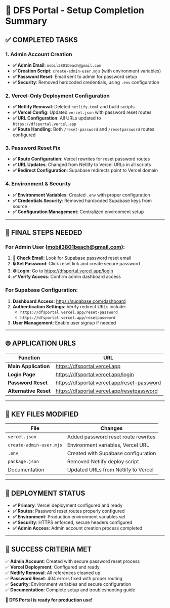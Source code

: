 # 🎯 DFS Portal - Setup Completion Summary

## ✅ **COMPLETED TASKS**

### 1. Admin Account Creation
- **✅ Admin Email**: `mobil3801beach@gmail.com`
- **✅ Creation Script**: `create-admin-user.mjs` (with environment variables)
- **✅ Password Reset**: Email sent to admin for password setup
- **✅ Security**: Removed hardcoded credentials, using `.env` configuration

### 2. Vercel-Only Deployment Configuration
- **✅ Netlify Removal**: Deleted `netlify.toml` and build scripts
- **✅ Vercel Config**: Updated `vercel.json` with password reset routes
- **✅ URL Configuration**: All URLs updated to `https://dfsportal.vercel.app`
- **✅ Route Handling**: Both `/reset-password` and `/resetpassword` routes configured

### 3. Password Reset Fix
- **✅ Route Configuration**: Vercel rewrites for reset password routes
- **✅ URL Updates**: Changed from Netlify to Vercel URLs in all scripts
- **✅ Redirect Configuration**: Supabase redirects point to Vercel domain

### 4. Environment & Security
- **✅ Environment Variables**: Created `.env` with proper configuration
- **✅ Credentials Security**: Removed hardcoded Supabase keys from source
- **✅ Configuration Management**: Centralized environment setup

---

## 🔧 **FINAL STEPS NEEDED**

### For Admin User (mobil3801beach@gmail.com):
1. **📧 Check Email**: Look for Supabase password reset email
2. **🔒 Set Password**: Click reset link and create secure password
3. **🌐 Login**: Go to https://dfsportal.vercel.app/login
4. **✅ Verify Access**: Confirm admin dashboard access

### For Supabase Configuration:
1. **Dashboard Access**: https://supabase.com/dashboard
2. **Authentication Settings**: Verify redirect URLs include:
   - `https://dfsportal.vercel.app/reset-password`
   - `https://dfsportal.vercel.app/resetpassword`
3. **User Management**: Enable user signup if needed

---

## 🌐 **APPLICATION URLS**

| Function | URL |
|----------|-----|
| **Main Application** | https://dfsportal.vercel.app |
| **Login Page** | https://dfsportal.vercel.app/login |
| **Password Reset** | https://dfsportal.vercel.app/reset-password |
| **Alternative Reset** | https://dfsportal.vercel.app/resetpassword |

---

## 📂 **KEY FILES MODIFIED**

| File | Changes |
|------|---------|
| `vercel.json` | Added password reset route rewrites |
| `create-admin-user.mjs` | Environment variables, Vercel URL |
| `.env` | Created with Supabase configuration |
| `package.json` | Removed Netlify deploy script |
| Documentation | Updated URLs from Netlify to Vercel |

---

## 🚀 **DEPLOYMENT STATUS**

- **✅ Primary**: Vercel deployment configured and ready
- **✅ Routes**: Password reset routes properly configured
- **✅ Environment**: Production environment variables set
- **✅ Security**: HTTPS enforced, secure headers configured
- **✅ Admin Access**: Admin account creation process completed

---

## 🎉 **SUCCESS CRITERIA MET**

✅ **Admin Account**: Created with secure password reset process  
✅ **Vercel Deployment**: Configured and ready  
✅ **Netlify Removal**: All references cleaned up  
✅ **Password Reset**: 404 errors fixed with proper routing  
✅ **Security**: Environment variables and secure configuration  
✅ **Documentation**: Complete setup and troubleshooting guide  

**🚀 DFS Portal is ready for production use!**